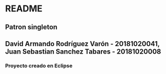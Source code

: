 # README

## Patron singleton

## David Armando Rodríguez Varón - 20181020041, Juan Sebastian Sanchez Tabares - 20181020008

### Proyecto creado en Eclipse
